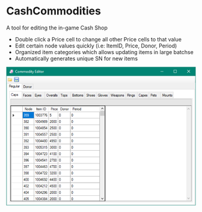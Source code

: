 # CashCommodities
A tool for editing the in-game Cash Shop

- Double click a Price cell to change all other Price cells to that value
- Edit certain node values quickly (i.e: ItemID, Price, Donor, Period)
- Organized item categories which allows updating items in large batchse
- Automatically generates unique SN for new items

![application screenshot](ss.png)
